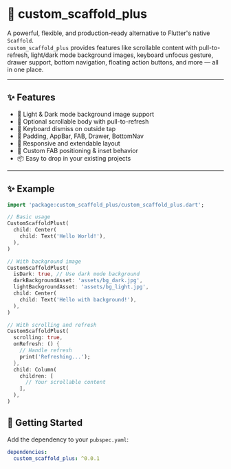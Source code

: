 # 🧱 custom_scaffold_plus

A powerful, flexible, and production-ready alternative to Flutter's native `Scaffold`.  
`custom_scaffold_plus` provides features like scrollable content with pull-to-refresh, light/dark mode background images, keyboard unfocus gesture, drawer support, bottom navigation, floating action buttons, and more — all in one place.

---

## ✨ Features

- 🎨 Light & Dark mode background image support
- 🔄 Optional scrollable body with pull-to-refresh
- 🎯 Keyboard dismiss on outside tap
- 🧭 Padding, AppBar, FAB, Drawer, BottomNav
- 📱 Responsive and extendable layout
- 🔧 Custom FAB positioning & inset behavior
- 📦 Easy to drop in your existing projects

---

## ✨ Example

```dart
import 'package:custom_scaffold_plus/custom_scaffold_plus.dart';

// Basic usage
CustomScaffoldPlust(
  child: Center(
    child: Text('Hello World!'),
  ),
)

// With background image
CustomScaffoldPlust(
  isDark: true, // Use dark mode background
  darkBackgroundAsset: 'assets/bg_dark.jpg',
  lightBackgroundAsset: 'assets/bg_light.jpg',
  child: Center(
    child: Text('Hello with background!'),
  ),
)

// With scrolling and refresh
CustomScaffoldPlust(
  scrolling: true,
  onRefresh: () {
    // Handle refresh
    print('Refreshing...');
  },
  child: Column(
    children: [
      // Your scrollable content
    ],
  ),
)
```

## 🚀 Getting Started

Add the dependency to your `pubspec.yaml`:

```yaml
dependencies:
  custom_scaffold_plus: ^0.0.1
  ```
